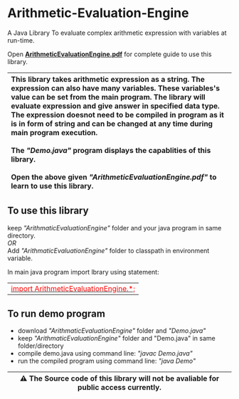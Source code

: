 # Arithmetic-Evaluation-Engine
A Java Library To evaluate complex arithmetic expression with variables at run-time.

Open [__ArithmeticEvaluationEngine.pdf__](https://github.com/VarunKhambhata/Arithmetic-Evaluation-Engine/blob/main/ArithmeticEvaluationEngine%20package.pdf) for complete guide to use this library.

| This library takes arithmetic expression as a string. The expression can also have many variables. These variables's value can be set from the main program. The library will evaluate expression and give answer in specified data type. The expression doesnot need to be compiled in program as it is in form of string and can be changed at any time during main program execution. <br><br>The _"Demo.java"_ program displays the capablities of this library.<br><br> Open the above given _"ArithmeticEvaluationEngine.pdf"_ to learn to use this library. |
| :--- |


## To use this library

keep _"ArithmaticEvaluationEngine"_ folder and your java program in same directory. <br>
   _OR_ <br>
Add _"ArithmaticEvaluationEngine"_ folder to classpath in environment variable. <br>

In main java program import lbrary using statement: 

<table>
<tr>
  <td> <u> <font style="color:red"> import ArithmeticEvaluationEngine.*; </font></u> </td>
<tr>
</table>

## To run demo program
  
 * download _"ArithmaticEvaluationEngine"_ folder and _"Demo.java"_
 * keep _"ArithmaticEvaluationEngine"_ folder and "Demo.java" in same folder/directory
 * compile demo.java using command line: _"javac Demo.java"_
 * run the compiled program using command line: _"java Demo"_


| :warning: **The Source code of this library will not be avaliable for public access currently.** |
| --- |
